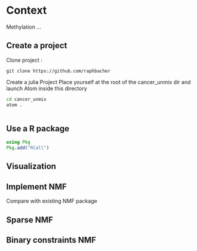 # Context

Methylation ...

## Create a project

Clone project :
```
git clone https://github.com/raphbacher
```

Create a julia Project
Place yourself at the root of the cancer_unmix dir and launch Atom inside this directory

```sh
cd cancer_unmix
atom .
```


```julia

```


## Use a R package

```julia
using Pkg
Pkg.add("RCall")


```

## Visualization


## Implement NMF

Compare with existing NMF package

## Sparse NMF

## Binary constraints NMF
